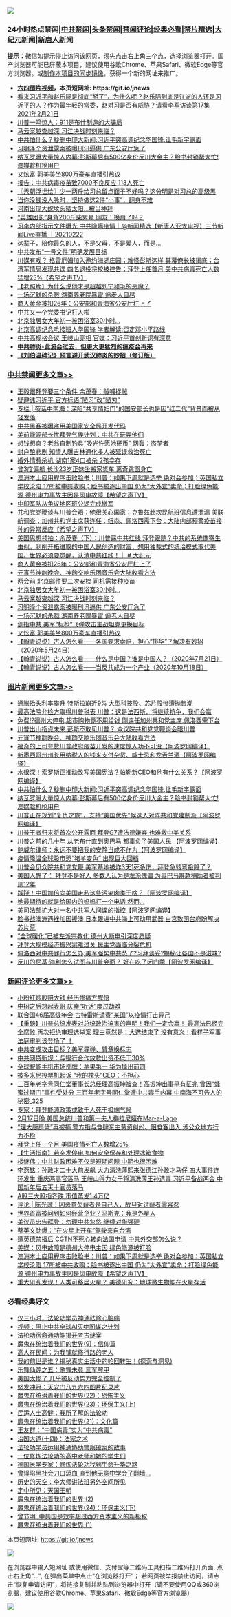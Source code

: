 ![](https://raw.githubusercontent.com/fqnews/bnews/master/64photo/fqnews-qr.jpg)

<div id="tt">
<h3>24小时热点禁闻|<a href="#%E4%B8%AD%E5%85%B1%E7%A6%81%E9%97%BB%E6%9B%B4%E5%A4%9A%E6%96%87%E7%AB%A0">中共禁闻</a>|<a href="#%E5%9B%BE%E7%89%87%E6%96%B0%E9%97%BB%E6%9B%B4%E5%A4%9A%E6%96%87%E7%AB%A0">头条禁闻</a>|<a href="#%E6%96%B0%E9%97%BB%E8%AF%84%E8%AE%BA%E6%9B%B4%E5%A4%9A%E6%96%87%E7%AB%A0">禁闻评论|<a href="#%E5%BF%85%E7%9C%8B%E7%BB%8F%E5%85%B8%E5%A5%BD%E6%96%87">经典必看|<a href="/video.md#%E7%A6%81%E7%89%87%E7%B2%BE%E9%80%89">禁片精选</a>|<a href="https://github.com/fqnews/djy/blob/master/gb/nf1351518.md#1">大纪元新闻</a>|<a href="https://github.com/fqnews/ntdtv/blob/master/gb/prog204.md#1">新唐人新闻</a></h3>
<div><b>提示：</b>微信如提示停止访问该网页，须先点击右上角三个点，选择浏览器打开。国产浏览器可能已屏蔽本项目，建议使用谷歌Chrome、苹果Safari、微软Edge等官方浏览器。或<a href="https://github.com/fqnews/bnews/blob/master/%E5%88%B6%E4%BD%9Cgit%E7%A6%81%E9%97%BB%E9%95%9C%E5%83%8F.md">制作本项目的同步镜像</a>，获得一个新的网址来推广。</div>
<ul>
<li><b><a href="http://d1.bdrive.tk/64.mp4" target="_blank">六四图片视频</a>，本页短网址: https://git.io/jnews</b></li>
<li><a href="/bannedvideo/20210222/1491526.md">看来习近平和赵乐际是彻底“掰了”，为什么呢？赵乐际到底是江派的人还是习近平的人？作为最年轻的常委，赵对习是否有威胁？请看李军访谈第17集 2021年2月21日</a></li>
<li><a href="/comments/20210222/1491602.md">川普一鸣惊人：911是布什制造的大骗局</a></li>
<li><a href="/cbnews/20210222/1491763.md">马云案越查越深 习江决战时刻来临？</a></li>
<li><a href="/topimagenews/20210222/1491580.md">中共怕什么？秒删中印大新闻;习近平突高调纪念华国锋,让毛新宇露面</a></li>
<li><a href="/cbnews/20210222/1491762.md">习明泽个资泄露案被曝刑讯逼供 广东公安厅急了</a></li>
<li><a href="/topimagenews/20210222/1491522.md">纳瓦罗曝大量惊人内幕:彭斯幕后有500亿身价反川大金主？脸书封锁帮大忙!澳媒趁机抢用户</a></li>
<li><a href="/cbnews/20210222/1491737.md">又炫富 郭美美坐800万豪车直播引热议</a></li>
<li><a href="/cnnews/20210222/1491797.md">报告：中共病毒疫苗致7000不良反应 113人死亡</a></li>
<li><a href="/ssgc/20210222/1491598.md">〖兲朝浮世绘〗少一两斤给习总留点面子不好吗？这分明是对习总的高级黑</a></li>
<li><a href="/lifebaike/20210222/1491711.md">当你没钱没人脉时，坚持做这2件“小事”，翻身不难</a></li>
<li><a href="/cnnews/20210222/1491918.md">河南出现大蛇坟头晒太阳…被当神拜</a></li>
<li><a href="/headline/20210222/1491735.md">“英雄团长”身背200斤柴累晕 网友：换肩了吗？</a></li>
<li><a href="/bannedvideo/20210222/1491771.md">习李内部指示文件曝光 中共隐瞒疫情｜@新闻精选【新唐人亚太电视】三节新闻Live直播 ｜20210222</a></li>
<li><a href="/funmedia/20210222/1491557.md">这辈子，陪你最久的人，不是父母，不是爱人，而是…</a></li>
<li><a href="/cnnews/20210222/1491864.md">中共发布“一号文件”明确发展目标</a></li>
<li><a href="/comments/20210222/1491515.md">川媒有戏？ 格雷厄姆加入邀约海湖庄园；难怪彭斯这样  其幕僚长被揭底；台湾军情局发现共谍 四名退役将校被控告；拜登上任首月 美中共病毒死亡人数猛增25%【希望之声TV】</a></li>
<li><a href="/lifebaike/20210222/1491642.md">【老照片】为什么说他才是超越列宁和毛的恶魔？</a></li>
<li><a href="/cbnews/20210222/1491761.md">一场沉默的杀戮 湖南养老院暴雷 逼老人自尽</a></li>
<li><a href="/cbnews/20210222/1491859.md">商人黄金被扣26年：公安部和青海省公安厅杠上了</a></li>
<li><a href="/weiquan/20210222/1491730.md">中共又一个党委书记打人啦</a></li>
<li><a href="/cbnews/20210222/1491772.md">北京独居女大年初一被困浴室30小时…</a></li>
<li><a href="/ssgc/20210222/1491749.md">北京高调纪念毛接班人华国锋 学者解读:否定邓小平路线</a></li>
<li><a href="/comments/20210222/1491605.md">中共高规格会议 王岐山亮相 官媒：习近平首创新词有深意</a></li>
<li><b><a href="/comments/20200211/1275071.md" target="_blank">中共肺炎-此波会过去，但更大更猛烈的瘟疫会再来</a></b></li>
<li><b><a href="/comments/20200207/1272816.md" target="_blank">《刘伯温碑记》预言避开武汉肺炎的妙招（修订版）</a></b></li>
</ul>
</div>

<div class="catlist">
<h3><a href="/cbnews/" target="_blank">中共禁闻</a><span><a href="/cbnews/" target="_blank" rel="nofollow">更多文章>></a></span></h3>
<ul>
<li><a href="/cbnews/20210223/1492087.md" target="_blank">王毅跟拜登要三个条件 余茂春：贼喊捉贼</a></li>
<li><a href="/cbnews/20210223/1492075.md" target="_blank">疑避讳习近平 官方标语“陋习”改“陋刃”</a></li>
<li><a href="/cbnews/20210223/1492070.md" target="_blank">专栏 | 夜话中南海：深陷“共享情妇门”的国安部长也是因“红二代”背景而被从轻发落</a></li>
<li><a href="/cbnews/20210223/1492064.md" target="_blank">中共黑客被曝盗用美国家安全局开发代码</a></li>
<li><a href="/cbnews/20210223/1492063.md" target="_blank">美前能源部长忧拜登气候计划：中共在玩弄他们</a></li>
<li><a href="/cbnews/20210223/1492062.md" target="_blank">想钱想疯？老翁自制钓具“吸光许愿池硬币” 网轰：盗梦者</a></li>
<li><a href="/cbnews/20210223/1492061.md" target="_blank">封户酿悲剧 知情人曝吉林通化多人被延误救治死亡</a></li>
<li><a href="/cbnews/20210223/1492017.md" target="_blank">婚外情惹杀机 湖南1家4口被杀 2孩幸存</a></li>
<li><a href="/cbnews/20210223/1492007.md" target="_blank">曾3度偏航 长沙23岁正妹坐搬家货车 离奇跳窗身亡</a></li>
<li><a href="/comments/20210223/1492005.md" target="_blank">澳洲本土应用程序击败脸书；川普：如果下周就是选举 绝对会参加；英国私立学校沦陷  17所被中共收购；脸书被逐出中国 仍为“大外宣”卖命；打脸绿色能源 德州电力事故主因是风电故障【希望之声TV】</a></li>
<li><a href="/cbnews/20210222/1491910.md" target="_blank">中印军队从争议地区班公湖完成撤军</a></li>
<li><a href="/comments/20210222/1491889.md" target="_blank">共和党党鞭谈与川普会晤：他很关心国家；克鲁兹赴坎昆航班信息遭泄漏 美联航调查；加州共和党主席获连任：纽森、佩洛西需下台；大陆内部预警疫苗接种的异常反应【希望之声TV】</a></li>
<li><a href="/cbnews/20210222/1491871.md" target="_blank">美国思想领袖：余茂春（下）：川普踩中共红线 拜登跟随？中共的系统像寄生虫似，剥削开拓进取的中国人民创造的财富，想用独裁式的统治模式取代美国。世界必须要觉醒，认清中共红线！｜ # 大纪元</a></li>
<li><a href="/cbnews/20210222/1491859.md" target="_blank">商人黄金被扣26年：公安部和青海省公安厅杠上了</a></li>
<li><a href="/comments/20210222/1491754.md" target="_blank">元宵节神韵晚会、神韵交响乐团音乐会大陆收看方法</a></li>
<li><a href="/cbnews/20210222/1491788.md" target="_blank">两会前 北京邮件要二次安检 司机需接种疫苗</a></li>
<li><a href="/cbnews/20210222/1491772.md" target="_blank">北京独居女大年初一被困浴室30小时…</a></li>
<li><a href="/cbnews/20210222/1491763.md" target="_blank">马云案越查越深 习江决战时刻来临？</a></li>
<li><a href="/cbnews/20210222/1491762.md" target="_blank">习明泽个资泄露案被曝刑讯逼供 广东公安厅急了</a></li>
<li><a href="/cbnews/20210222/1491761.md" target="_blank">一场沉默的杀戮 湖南养老院暴雷 逼老人自尽</a></li>
<li><a href="/cbnews/20210222/1491746.md" target="_blank">剑指中共 美军“标枪”飞弹攻击主战坦克更换目标</a></li>
<li><a href="/cbnews/20210222/1491737.md" target="_blank">又炫富 郭美美坐800万豪车直播引热议</a></li>
<li><a href="/comments/20210222/1491685.md" target="_blank">【翰青说说】古人怎么看——各国要求索赔，担心“排华”？解决有妙招 （2020年5月24日）</a></li>
<li><a href="/comments/20210222/1491684.md" target="_blank">【翰青说说】古人怎么看——什么是中国？谁是中国人？（2020年7月21日）</a></li>
<li><a href="/comments/20210222/1491683.md" target="_blank">【翰青说说】古人怎么看——当反共成为一个产业（2020年10月18日）</a></li>

</ul>
</div>
<div class="catlist">
<h3><a href="/topimagenews/" target="_blank">图片新闻</a><span><a href="/topimagenews/" target="_blank" rel="nofollow">更多文章>></a></span></h3>
<ul>
<li><a href="/topimagenews/20210223/1492091.md" target="_blank">通胀抬头利率攀升 特斯拉崩近9% 大型科技股、芯片股惨遭抛售潮</a></li>
<li><a href="/topimagenews/20210223/1492086.md" target="_blank">最高法院允检方取得川普税表 川普：这是法西斯，将继续抗争，我们会赢</a></li>
<li><a href="/topimagenews/20210223/1492049.md" target="_blank">免费!?德州大停电,超市购物竟不用给钱 刚连任加州共和党主席:佩洛西需下台</a></li>
<li><a href="/topimagenews/20210222/1491848.md" target="_blank">川普出山指点未来 彭斯不敢见川普？ 众议院共和党党鞭谈会晤川普</a></li>
<li><a href="/comments/20210222/1491754.md" target="_blank">元宵节神韵晚会、神韵交响乐团音乐会大陆收看方法</a></li>
<li><a href="/topimagenews/20210222/1491809.md" target="_blank">福奇的上司夸赞川普政府疫苗开发的速度惊人功不可没【阿波罗网编译】</a></li>
<li><a href="/topimagenews/20210222/1491786.md" target="_blank">新墨西哥州州长用纳税人的钱来支付杂货、威士忌和龙舌兰酒【阿波罗网编译】</a></li>
<li><a href="/topimagenews/20210222/1491674.md" target="_blank">水很深！索罗斯正推动改写美国宪法？帕勒新CEO和他有什么关系？【阿波罗网编译】</a></li>
<li><a href="/topimagenews/20210222/1491580.md" target="_blank">中共怕什么？秒删中印大新闻;习近平突高调纪念华国锋,让毛新宇露面</a></li>
<li><a href="/topimagenews/20210222/1491522.md" target="_blank">纳瓦罗曝大量惊人内幕:彭斯幕后有500亿身价反川大金主？脸书封锁帮大忙!澳媒趁机抢用户</a></li>
<li><a href="/topimagenews/20210221/1491320.md" target="_blank">川普正在规划“复仇之旅”，支持“美国优先”候选人对阵共和党建制派【阿波罗网编译】</a></li>
<li><a href="/topimagenews/20210221/1491306.md" target="_blank">川普王者归来将首次公开露面 拜登G7遭法德嫌弃 也难救中美关系</a></li>
<li><a href="/topimagenews/20210221/1491276.md" target="_blank">川普之前的几十年 从老布什直到奥巴马 都辜负了美国人民 【阿波罗网编译】</a></li>
<li><a href="/topimagenews/20210221/1491169.md" target="_blank">鲍威尔律师：永远不要把我的安静当成不作为【阿波罗网编译】</a></li>
<li><a href="/topimagenews/20210221/1490999.md" target="_blank">疫情降温全球股市恐“猪羊变色” 出现巨大回档</a></li>
<li><a href="/topimagenews/20210221/1490956.md" target="_blank">川普会见众院共和党党鞭 美军基地被炸3天1死多伤，拜登急转弯投降了？</a></li>
<li><a href="/topimagenews/20210220/1490826.md" target="_blank">美国人醒了： 拜登不是好人 多数人认为是左派傀儡 为奥巴马筹款捐助者被判刑12年</a></li>
<li><a href="/topimagenews/20210220/1490700.md" target="_blank">蹊跷！中国加倍向美国走私这些污染肉类干啥？【阿波罗网编译】</a></li>
<li><a href="/topimagenews/20210220/1490655.md" target="_blank">她最期待的就是给国内的妈妈打一个电话 然而…</a></li>
<li><a href="/topimagenews/20210220/1490620.md" target="_blank">美司法部扩大对一名中共军人间谍的指控【阿波罗网编译】</a></li>
<li><a href="/topimagenews/20210220/1490506.md" target="_blank">脸书战澳洲遇挫加国援澳 日本跟进中共海上可动用武器 白宫致函台府盼解决芯片荒</a></li>
<li><a href="/topimagenews/20210220/1490468.md" target="_blank">“全球暖化”已被左派宗教化 德州大断电引深度质疑</a></li>
<li><a href="/topimagenews/20210220/1490412.md" target="_blank">拜登大规模经济振兴案难过关 民主党面临分裂危机</a></li>
<li><a href="/topimagenews/20210220/1490391.md" target="_blank">佩洛西对中共罪行怎么办;美军强势中共怂了?习拜谈妥?揭秘让各国不是滋味?</a></li>
<li><a href="/topimagenews/20210219/1490132.md" target="_blank">反川的尼基·海利怎么试图与川普会面？ 好在吃了闭门羹【阿波罗网编译】</a></li>

</ul>
</div>
<div class="catlist">
<h3><a href="/comments/" target="_blank">新闻评论</a><span><a href="/comments/" target="_blank" rel="nofollow">更多文章>></a></span></h3>
<ul>
<li><a href="/comments/20210223/1492103.md" target="_blank">小粉红炒股赔大钱 经历惨痛方醒悟</a></li>
<li><a href="/comments/20210223/1492102.md" target="_blank">中招之后想起表哥 庆幸“听话”度过劫难</a></li>
<li><a href="/comments/20210223/1492101.md" target="_blank">联合国46届高级年会 古特雷斯谴责“某国”以疫情打击异己</a></li>
<li><a href="/comments/20210223/1492092.md" target="_blank">【重磅】川普总统发表对总统政治迫害的声明！我们一定会赢！ 最高法已经完全腐败 再次拒绝审理选举案 理由竟然是：大选结束了 没有意义！看样子军事法庭审判该登场了 ！</a></li>
<li><a href="/comments/20210223/1492089.md" target="_blank">中共变成攻击目标？美军导弹、臂章换标志</a></li>
<li><a href="/comments/20210223/1492084.md" target="_blank">中共网贷新规：与银行合作放款出资不低于30%</a></li>
<li><a href="/comments/20210223/1492083.md" target="_blank">全球智能手机市场洗牌：苹果第一 华为掉出前四</a></li>
<li><a href="/comments/20210223/1492073.md" target="_blank">被多米尼投票机起诉 “我的枕头”CEO：不担心</a></li>
<li><a href="/comments/20210223/1492058.md" target="_blank">三百年老字号同仁堂董事长总经理高振坤被查！高振坤出事早有征兆 曾因“蜂蜜过期门”事件受处分 三百年老字号同仁堂遭中共毒手内幕 中南海不可告人的秘密_325</a></li>
<li><a href="/comments/20210223/1492055.md" target="_blank">专家：拜登能源政策或致千人死于极端气候</a></li>
<li><a href="/comments/20210223/1492046.md" target="_blank">2月17日晚 美国总统川普和第一夫人梅拉尼娅在Mar-a-Lago</a></li>
<li><a href="/comments/20210223/1492040.md" target="_blank">“理大厨房佬”再被捕 警方指与食肆东主劳资纠纷、阻食客出入 涉公众地方行为不检</a></li>
<li><a href="/comments/20210223/1492039.md" target="_blank">拜登上任一个月 美国疫情死亡人数增25%</a></li>
<li><a href="/comments/20210223/1492038.md" target="_blank">【生活指南】若突发停电 如何安全保存和处理冰箱食物</a></li>
<li><a href="/comments/20210223/1492037.md" target="_blank">楼继伟：中共财政困难不仅是短期问题 中期也很困难</a></li>
<li><a href="/comments/20210223/1492033.md" target="_blank">李燕铭：孙政才二十大前发飙 大力清洗薄熙来张德江孙政才马仔 四大事件连环发生 重庆两高官落马 王岐山得力女干将清洗薄王孙遗毒 习近平备战两会 中国新年后五天十官员落马</a></li>
<li><a href="/comments/20210223/1492032.md" target="_blank">A股三大股指齐跌 市值蒸发1.4万亿</a></li>
<li><a href="/comments/20210223/1492028.md" target="_blank">评论 | 陈光诚：因恶意欠薪者是自己人，故只对讨薪者零容忍</a></li>
<li><a href="/comments/20210223/1492026.md" target="_blank">世界首富被问到如何经营企业？马斯克：我是外星人</a></li>
<li><a href="/comments/20210223/1492025.md" target="_blank">美议员忠告拜登：勿理中共忽悠 继续对华强硬</a></li>
<li><a href="/comments/20210223/1492013.md" target="_blank">蔡英文劲爆：“在火星上开车”驾驶来自台湾</a></li>
<li><a href="/comments/20210223/1492012.md" target="_blank">遭英德禁播后 CGTN不死心转向法国申请 中共外交部怎么说？</a></li>
<li><a href="/comments/20210223/1492011.md" target="_blank">美媒：风电故障是德州大停电主因 绿色能源被打脸</a></li>
<li><a href="/comments/20210223/1492005.md" target="_blank">澳洲本土应用程序击败脸书；川普：如果下周就是选举 绝对会参加；英国私立学校沦陷  17所被中共收购；脸书被逐出中国 仍为“大外宣”卖命；打脸绿色能源 德州电力事故主因是风电故障【希望之声TV】</a></li>
<li><a href="/comments/20210223/1491991.md" target="_blank">重大研究发现！人类可移居火星？ 美德研究：地球微生物能在火星存活</a></li>

</ul>
</div>

<div class="catlist">
<h3>必看经典好文</h3>
<ul>
<li><a href="/health/20170626/780270.md" target="_blank">仅三小时，法轮功学员神通祛除心脏病</a></li>
<li><a href="/comments/20201221/1451945.md" target="_blank">视频：阻止中共全球AI灭绝图谋之计划</a></li>
<li><a href="/tculture/20121025/73079.md" target="_blank">法轮功宿命通功能揭开考古谜案</a></li>
<li><a href="/topimagenews/20180529/949649.md" target="_blank">魔鬼在统治着我们的世界(9)：信仰篇</a></li>
<li><a href="/tculture/20121023/72121.md" target="_blank">高人在民间：为我铺就修行路的老人</a></li>
<li><a href="/comments/20200715/1359453.md" target="_blank">我的前世是谁？揭秘真实生活中的轮回转生！(探索与洞见)</a></li>
<li><a href="/tculture/20170715/791820.md" target="_blank">乐舞仙踪之五：歌舞未竟 三军解甲</a></li>
<li><a href="/comments/20200624/1349702.md" target="_blank">美国太惨了 几乎被反动势力完全控制了</a></li>
<li><a href="/comments/20200604/783200.md" target="_blank">怒发冲冠：天安门八九六四图片纪录片</a></li>
<li><a href="/comments/20180804/981524.md" target="_blank">魔鬼在统治着我们的世界(22)：恐怖主义</a></li>
<li><a href="/ssgc/20180904/993719.md" target="_blank">魔鬼在统治着我们的世界(23)：环保主义(上)</a></li>
<li><a href="/ccpdope/20200729/1369047.md" target="_blank">民运人士高健：我所了解的法轮功</a></li>
<li><a href="/comments/20180802/980476.md" target="_blank">魔鬼在统治着我们的世界(21)：文化篇</a></li>
<li><a href="/comments/20200318/1295755.md" target="_blank">王友群：“中国病毒”实为“中共病毒”</a></li>
<li><a href="/cbnews/20180320/916962.md" target="_blank">治国大道(十四)：法家之术</a></li>
<li><a href="/cbnews/20170626/780479.md" target="_blank">法轮功学员运用神通协助警察破案的故事</a></li>
<li><a href="/cbnews/20200702/1354550.md" target="_blank">一位修炼法轮功的高中老师和她的学生们</a></li>
<li><a href="/comments/20200607/783186.md" target="_blank">德国医学专家：修炼法轮功找到生命升华之路</a></li>
<li><a href="/topimagenews/20200928/1404412.md" target="_blank">曾误陷黑社会刀口舔血 直到他无意中学会了翻墙&#8230;</a></li>
<li><a href="/tculture/20121025/73064.md" target="_blank">历史的天空：李大师讲法班另外空间所见</a></li>
<li><a href="/tculture/xiulian/20151111/470021.md" target="_blank">定中所见：天国王朝</a></li>
<li><a href="/topimagenews/20180520/944940.md" target="_blank">魔鬼在统治着我们的世界 (2)</a></li>
<li><a href="/cbnews/20180907/994846.md" target="_blank">魔鬼在统治着我们的世界(24)：环保主义(下)</a></li>
<li><a href="/comments/20210216/1488182.md" target="_blank">曾节明: 中共国是效率超过西方资本主义的新极权</a></li>
<li><a href="/topimagenews/20180519/944624.md" target="_blank">魔鬼在统治着我们的世界 (1)</a></li>

</ul>
</div>

本页短网址: https://git.io/jnews

![](https://raw.githubusercontent.com/fqnews/bnews/master/64photo/fqnews-qr.jpg)

在浏览器中输入短网址 或使用微信、支付宝等二维码工具扫描二维码打开页面, 点击右上角"...", 在弹出菜单中点击“在浏览器打开”； 若网页被举报禁止访问，请点击“恢复申请访问”，将链接复制并粘贴到浏览器中打开（请不要使用QQ或360浏览器，建议使用谷歌Chrome、苹果Safari、微软Edge等官方浏览器）

![](https://raw.githubusercontent.com/fqnews/bnews/master/64photo/wx.jpg)